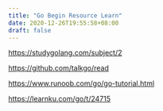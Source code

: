 ```yaml
---
title: "Go Begin Resource Learn"
date: 2020-12-26T19:55:58+08:00
draft: false
---
```


https://studygolang.com/subject/2

https://github.com/talkgo/read

https://www.runoob.com/go/go-tutorial.html

https://learnku.com/go/t/24715


